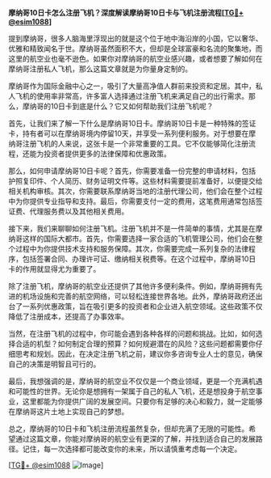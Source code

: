 **摩纳哥10日卡怎么注册飞机？深度解读摩纳哥10日卡与飞机注册流程[[TG💪+ @esim1088](https://t.me/s/esim1088)]**

提到摩纳哥，很多人脑海里浮现出的就是这个位于地中海沿岸的小国，它以奢华、优雅和精致闻名于世。摩纳哥虽然面积不大，但却是全球富豪和名流的聚集地，而这里的航空业也毫不逊色。如果你对摩纳哥的航空业感兴趣，或者想要了解如何在摩纳哥注册私人飞机，那么这篇文章就是为你量身定制的。

摩纳哥作为国际金融中心之一，吸引了大量高净值人群前来投资和定居。其中，私人飞机的使用率非常高，许多富人选择通过注册飞机来满足自己的出行需求。那么，摩纳哥的10日卡到底是什么？它又如何帮助我们注册飞机呢？

首先，让我们来了解一下什么是摩纳哥10日卡。摩纳哥10日卡是一种特殊的签证卡，持有者可以在摩纳哥境内停留10天，并享受一系列便利服务。对于想要在摩纳哥注册飞机的人来说，这张卡是一个非常重要的工具。它不仅能够简化注册流程，还能为投资者提供更多的法律保障和优惠政策。

那么，如何申请摩纳哥10日卡呢？首先，你需要准备一份完整的申请材料，包括护照复印件、个人简历、财务证明文件等。这些材料需要提前准备好，以便提交给相关机构审核。其次，你需要联系摩纳哥当地的注册代理公司，他们会在整个过程中为你提供专业指导和支持。最后，你需要支付一定的费用，这笔费用通常包括签证费、代理服务费以及其他相关费用。

接下来，我们来聊聊如何注册飞机。注册飞机并不是一件简单的事情，尤其是在摩纳哥这样的国际大都市。首先，你需要选择一家合适的飞机管理公司，他们会在整个过程中为你提供技术支持和服务保障。其次，你需要完成一系列复杂的法律程序，包括签署合同、办理许可证、缴纳相关税费等。在这个过程中，摩纳哥10日卡的作用就显得尤为重要了。

除了注册飞机，摩纳哥的航空业还提供了其他许多便利条件。例如，摩纳哥拥有先进的机场设施和完善的航空网络，可以轻松连接世界各地。此外，摩纳哥政府还出台了一系列优惠政策，旨在吸引更多的投资者和企业进入航空领域。这些政策不仅降低了注册成本，还提高了办事效率。

当然，在注册飞机的过程中，你可能会遇到各种各样的问题和挑战。比如，如何选择合适的机型？如何制定合理的预算？如何规避潜在的风险？这些问题都需要你仔细思考和规划。因此，在决定注册飞机之前，建议你多咨询专业人士的意见，确保自己的决策是明智且可行的。

最后，我想强调的是，摩纳哥的航空业不仅仅是一个商业领域，更是一个充满机遇和可能性的世界。无论你是想拥有一架属于自己的私人飞机，还是想投身于航空事业，这里都能为你提供广阔的发展空间。只要你有足够的决心和毅力，就一定能够在摩纳哥这片土地上实现自己的梦想。

总之，摩纳哥的10日卡和飞机注册流程虽然复杂，但却充满了无限的可能性。希望通过这篇文章，你能对摩纳哥的航空业有更深的了解，并找到适合自己的发展路径。记住，每一次选择都可能改变你的未来，所以请慎重考虑每一个决定。

[[TG💪+ @esim1088](https://t.me/s/esim1088) ![Image](https://i.postimg.cc/4NQfJmqS/Snipaste-2025-05-13-00-14-12.png)]